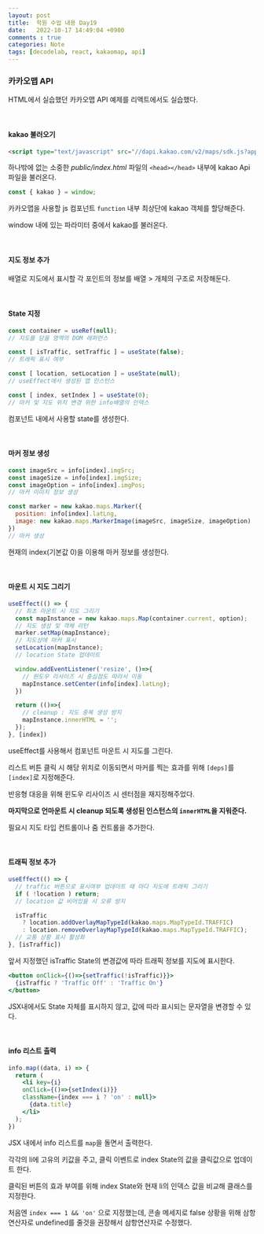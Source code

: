```yaml
---
layout: post
title:  학원 수업 내용 Day19
date:   2022-10-17 14:49:04 +0900
comments : true
categories: Note
tags: [decodelab, react, kakaomap, api]
---
```



### 카카오맵 API

HTML에서 실습했던 카카오맵 API 예제를 리액트에서도 실습했다.

<br>

#### kakao 불러오기

```html
<script type="text/javascript" src="//dapi.kakao.com/v2/maps/sdk.js?appkey=키"></script>
```

하나밖에 없는 소중한 *public/index.html* 파일의 `<head></head>` 내부에 kakao Api파일을 불러온다.

```javascript
const { kakao } = window;
```

카카오맵을 사용할 js 컴포넌트 `function` 내부 최상단에 kakao 객체를 할당해준다.

window 내에 있는 파라미터 중에서 kakao를 불러온다.

<br>

#### 지도 정보 추가

배열로 지도에서 표시할 각 포인트의 정보를 배열 > 개체의 구조로 저장해둔다.

<br>

#### State 지정

```javascript
const container = useRef(null);
// 지도를 담을 영역의 DOM 레퍼런스

const [ isTraffic, setTraffic ] = useState(false);
// 트래픽 표시 여부

const [ location, setLocation ] = useState(null);
// useEffect에서 생성된 맵 인스턴스

const [ index, setIndex ] = useState(0);
// 마커 및 지도 위치 변경 위한 info배열의 인덱스
```

컴포넌트 내에서 사용할 state를 생성한다.

<br>

#### 마커 정보 생성

```javascript
const imageSrc = info[index].imgSrc;
const imageSize = info[index].imgSize;
const imageOption = info[index].imgPos;
// 마커 이미지 정보 생성

const marker = new kakao.maps.Marker({
  position: info[index].latLng,
  image: new kakao.maps.MarkerImage(imageSrc, imageSize, imageOption)
})
// 마커 생성
```

현재의 index(기본값 0)을 이용해 마커 정보를 생성한다.

<br>

#### 마운트 시 지도 그리기

```javascript
useEffect(() => {
  // 최초 마운트 시 지도 그리기
  const mapInstance = new kakao.maps.Map(container.current, option);
  // 지도 생성 및 객체 리턴
  marker.setMap(mapInstance);
  // 지도상에 마커 표시
  setLocation(mapInstance);
  // location State 업데이트

  window.addEventListener('resize', ()=>{
    // 윈도우 리사이즈 시 중심점도 따라서 이동
    mapInstance.setCenter(info[index].latLng);
  })

  return (()=>{
    // cleanup : 지도 중복 생성 방지
    mapInstance.innerHTML = '';
  });
}, [index])
```

useEffect를 사용해서 컴포넌트 마운트 시 지도를 그린다.

리스트 버튼 클릭 시 해당 위치로 이동되면서 마커를 찍는 효과를 위해 `[deps]`를 `[index]`로 지정해준다.

반응형 대응을 위해 윈도우 리사이즈 시 센터점을 재지정해주었다.

**마지막으로 언마운트 시 cleanup 되도록 생성된 인스턴스의 `innerHTML`을 지워준다.**

필요시 지도 타입 컨트롤이나 줌 컨트롤을 추가한다.

<br>

#### 트래픽 정보 추가

```javascript
useEffect(() => {
  // traffic 버튼으로 표시여부 업데이트 때 마다 지도에 트래픽 그리기
  if ( !location ) return;
  // location 값 비어있을 시 오류 방지

  isTraffic
    ? location.addOverlayMapTypeId(kakao.maps.MapTypeId.TRAFFIC)
    : location.removeOverlayMapTypeId(kakao.maps.MapTypeId.TRAFFIC);
  // 교통 상황 표시 활성화
}, [isTraffic])
```

앞서 지정했던 isTraffic State의 변경값에 따라 트래픽 정보를 지도에 표시한다.

```jsx
<button onClick={()=>{setTraffic(!isTraffic)}}>
  {isTraffic ? 'Traffic Off' : 'Traffic On'}
</button>
```

JSX내에서도 State 자체를 표시하지 않고, 값에 따라 표시되는 문자열을 변경할 수 있다.

<br>

#### info 리스트 출력

```jsx
info.map((data, i) => {
  return (
    <li key={i} 
    onClick={()=>{setIndex(i)}} 
    className={index === i ? 'on' : null}>
      {data.title}
    </li>
  );
})
```

JSX 내에서 info 리스트를 `map`을 돌면서 출력한다.

각각의 li에 고유의 키값을 주고, 클릭 이벤트로 index State의 값을 클릭값으로 업데이트 한다.

클릭된 버튼의 효과 부여를 위해 index State와 현재 li의 인덱스 값을 비교해 클래스를 지정한다.

처음엔 `index === 1 && 'on'` 으로 지정했는데, 콘솔 메세지로 false 상황을 위해 삼항연산자로 undefined를 줄것을 권장해서 삼항연산자로 수정했다.

<br>

